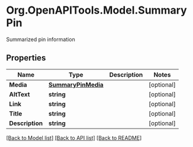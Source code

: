 # Org.OpenAPITools.Model.SummaryPin
Summarized pin information

## Properties

Name | Type | Description | Notes
------------ | ------------- | ------------- | -------------
**Media** | [**SummaryPinMedia**](SummaryPinMedia.md) |  | [optional] 
**AltText** | **string** |  | [optional] 
**Link** | **string** |  | [optional] 
**Title** | **string** |  | [optional] 
**Description** | **string** |  | [optional] 

[[Back to Model list]](../README.md#documentation-for-models) [[Back to API list]](../README.md#documentation-for-api-endpoints) [[Back to README]](../README.md)

